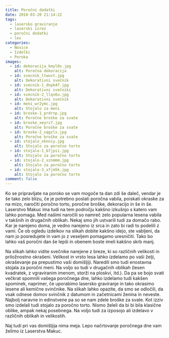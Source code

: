 ```yaml
---
title: Poročni dodatki
date: 2018-03-20 21:14:22
tags:
  - lasersko graviranje
  - laserski izrez
  - poročni dodatki
  - les
categories:
  - Novice
  - Izdelki
  - Poroka
images:
  - id: dekoracija_kmyl0s.jpg
    alt: Poročna dekoracija
  - id: svecnik_ltwuvt.jpg
    alt: Dekorativni svečnik
  - id: svecnik-1_dnpk4f.jpg
    alt: Dekorativni svečniki
  - id: svecnik-2_llqs6u.jpg
    alt: Dekorativni svečnik
  - id: meni_wr2ymc.jpg
    alt: Stojalo za meni
  - id: broske-1_prdrnp.jpg
    alt: Poročne broške za svate
  - id: broske_xeyrz7.jpg
    alt: Poročne broške za svate
  - id: broske-2_xqgzlx.jpg
    alt: Poročne broške za svate
  - id: stojalo_xknniy.jpg
    alt: Stojalo za poročno torto
  - id: stojalo-1_b7jpii.jpg
    alt: Stojalo za poročno torto
  - id: stojalo-2_xznmmm.jpg
    alt: Stojalo za poročno torto
  - id: stojalo-3_xfjm5k.jpg
    alt: Stojalo za poročno torto
comment: false
---
```

Ko se pripravljate na poroko se vam mogoče ta dan zdi še daleč, vendar je še tako zelo blizu, če je potrebno poslati poročna vabila, poiskati okraske za na mizo, naročiti poročno torto, poročne broške, dekoracijo in še in še. 
Laserstvo Makuc ima tudi na tem področju kakšno izkušnjo s katero vam lahko pomaga. 
Med našimi naročili so namreč zelo popularna lesena vabila v takšnih in drugačnih oblikah. Nekaj smo jih ustvarili tudi za domačo rabo. Kar je narejeno doma, je vedno narejeno iz srca in zato bi radi to podelili z vami. Če ob ogledu izdelkov na slikah dobite kakšno idejo, ste vabljeni, da nam jo posredujete in vam jo z veseljem pomagamo uresničiti. Tako bo lahko vaš poročni dan še lepši in obenem boste imeli kakšno skrb manj. 

Na slikah lahko vidite svečnike narejene z breze, ki so različnih velikosti in priložnostno okrašeni. Velikost in vrsto lesa lahko izdelamo po vaši želji, okraševanje pa prepustimo vaši domišljiji. Naredili smo tudi enostavna stojala za poročni meni. Na voljo so tudi v drugačnih oblikah (lesen kvadratek, z vgraviranim imenom, storži na ploskvi, itd.). Da pa se bojo svati večkrat spomnili vašega poročnega dne, lahko izdelamo tudi kakšen spominek, naprimer, če uporabimo lasersko graviranje in tako okrasimo lesene ali kemične svinčnike. Na slikah lahko opazite, da smo se odločili, da vsak odnese domov svinčnik z datumom in začetnicami ženina in neveste. 
Najbolj naravne in edinstvene pa so se nam zdele broške za svate.
Kot izziv smo izdelali tudi stojalo za poročno torto. Nismo želeli da bi bi bila klasične oblike, ampak nekaj posebnega. Na voljo tudi za izposojo ali izdelavo v različnih oblikah in velikostih.

Naj tudi pri vas domišljija nima meja.
Lepo načrtovanje poročnega dne vam želimo iz Laserstva Makuc.
